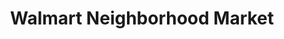 ---
title: "Walmart Neighborhood Market"
url: /westminster/walmart-neighborhood-market/
shop: Supermarkt
---